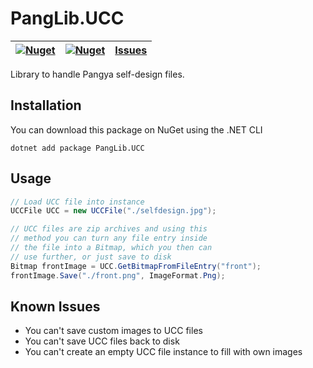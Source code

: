 # PangLib.UCC

| [![Nuget](https://img.shields.io/nuget/v/PangLib.UCC.svg)](https://www.nuget.org/packages/PangLib.UCC/) | [![Nuget](https://img.shields.io/nuget/dt/PangLib.UCC.svg)](https://www.nuget.org/packages/PangLib.UCC/) | [Issues](https://github.com/pangyatools/PangLib/labels/PangLib.UCC) |
| ------------------------------------------------------------------------------------------------------- | -------------------------------------------------------------------------------------------------------- | ------------------------------------------------------------------- |

Library to handle Pangya self-design files.

## Installation

You can download this package on NuGet using the .NET CLI

```
dotnet add package PangLib.UCC
```

## Usage

```cs
// Load UCC file into instance
UCCFile UCC = new UCCFile("./selfdesign.jpg");

// UCC files are zip archives and using this
// method you can turn any file entry inside
// the file into a Bitmap, which you then can
// use further, or just save to disk
Bitmap frontImage = UCC.GetBitmapFromFileEntry("front");
frontImage.Save("./front.png", ImageFormat.Png);
```

## Known Issues

- You can't save custom images to UCC files
- You can't save UCC files back to disk
- You can't create an empty UCC file instance to fill with own images
